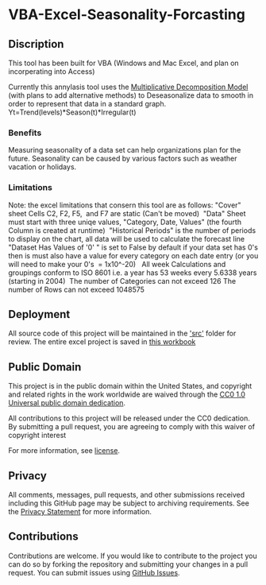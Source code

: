 # VBA-Excel-Seasonality-Forcasting 

## Discription
This tool has been built for VBA (Windows and Mac Excel, and plan on incorperating into Access)

Currently this annylasis tool uses the [Multiplicative Decomposition Model](https://ec.europa.eu/eurostat/sa-elearning/multiplicative-decomposition) (with plans to add alternative methods) to Deseasonalize data to smooth in order to represent that data in a standard graph. 
Yt=Trend(levels)*Season(t)*Irregular(t)

### Benefits

Measuring seasonality of a data set can help organizations plan for the future. Seasonality can be caused by various factors such as weather vacation or holidays. 

### Limitations

Note: the excel limitations that consern this tool are as follows:
"Cover" sheet Cells C2, F2, F5,  and F7 are static (Can't be moved) 
"Data" Sheet must start with three uniqe values, "Category, Date, Values" (the fourth Column is created at runtime) 
"Historical Periods" is the number of periods to display on the chart, all data will be used to calculate the forecast line 
"Dataset Has Values of '0' " is set to False by default if your data set has 0's then is must also have a value for every category on each date entry (or you will need to make your 0's  = 1x10^-20)  
All week Calculations and groupings conform to ISO 8601 i.e. a year has 53 weeks every 5.6338 years (starting in 2004) 
The number of Categories can not exceed 126 The number of Rows can not exceed 1048575



## Deployment
All source code of this project will be maintained in the ['src'](https://github.com/seakintruth/VBA-Excel-Seasonality-Forcasting/tree/master/src) folder for review. The entire excel project is saved in [this workbook](https://github.com/seakintruth/VBA-Excel-Seasonality-Forcasting/blob/master/Seasonality%20Annaysis.xlsb)

## Public Domain

This project is in the public domain within the United States, and
copyright and related rights in the work worldwide are waived through
the [CC0 1.0 Universal public domain dedication](https://creativecommons.org/publicdomain/zero/1.0/).

All contributions to this project will be released under the CC0 dedication. By submitting a pull request, you are agreeing to comply with this waiver of copyright interest

For more information, see [license](https://github.com/seakintruth/VBA-Excel-Seasonality-Forcasting/blob/master/LICENSE.md).

## Privacy

All comments, messages, pull requests, and other submissions received including this GitHub page may be subject to archiving requirements. See the [Privacy Statement](http://www.archives.gov/global-pages/privacy.html) for more information.

## Contributions

Contributions are welcome. If you would like to contribute to the project you can do so by forking the repository and submitting your changes in a pull request. You can submit issues using [GitHub Issues](https://github.com/seakintruth/VBA-Excel-Seasonality-Forcasting/issues).

